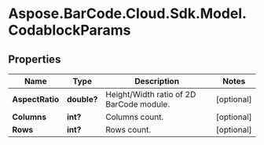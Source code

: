 # Aspose.BarCode.Cloud.Sdk.Model.CodablockParams

## Properties

Name | Type | Description | Notes
---- | ---- | ----------- | -----
**AspectRatio** | **double?** | Height/Width ratio of 2D BarCode module. | [optional]
**Columns** | **int?** | Columns count. | [optional]
**Rows** | **int?** | Rows count. | [optional]

